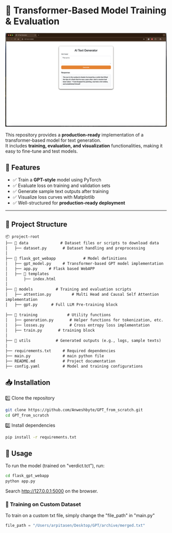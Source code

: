 # 🚀 Transformer-Based Model Training & Evaluation

![alt text](https://github.com/Anweshbyte/GPT_from_scratch/blob/7c073c0a5c2daa64fb10f0d3d5df7031499617eb/assets/img.png)


This repository provides a **production-ready** implementation of a transformer-based model for text generation.  
It includes **training, evaluation, and visualization** functionalities, making it easy to fine-tune and test models.

## 📌 Features
- ✅ Train a **GPT-style** model using PyTorch
- ✅ Evaluate loss on training and validation sets
- ✅ Generate sample text outputs after training
- ✅ Visualize loss curves with Matplotlib
- ✅ Well-structured for **production-ready deployment**

---

## 📂 Project Structure
```plaintext
📦 project-root
├── 📂 data              # Dataset files or scripts to download data
│   ├── dataset.py       # Dataset handling and preprocessing
│
├── 📂 flask_got_webapp            # Model definitions
│   ├── gpt_model.py     # Transformer-based GPT model implementation
│   ├── app.py     # Flask based WebAPP
│   ├── 📂 templates
│       ├── index.html
│
├── 📂 models          # Training and evaluation scripts
│   ├── attention.py         # Multi Head and Causal Self Attention implementation
│   ├── gpt.py      # Full LLM Pre-training block

├── 📂 training             # Utility functions
│   ├── generation.py       # Helper functions for tokenization, etc.
│   ├── losses.py           # Cross entropy loss implementation
│   ├── train.py       # training block
│
├── 📂 utils           # Generated outputs (e.g., logs, sample texts)
│
├── requirements.txt     # Required dependencies
├── main.py              # main python file
├── README.md            # Project documentation
├── config.yaml          # Model and training configurations
```

## 📥 Installation

1️⃣ Clone the repository
```bash
git clone https://github.com/Anweshbyte/GPT_from_scratch.git
cd GPT_from_scratch
```

2️⃣ Install dependencies
```bash
pip install -r requirements.txt
```

## 🚀 Usage

To run the model (trained on "verdict.tct"), run:
```bash
cd flask_gpt_webapp
python app.py
```
Search http://127.0.0.1:5000 on the browser.

### 🔹 Training on Custom Dataset

To train on a custom txt file, simply change the "file_path" in "main.py"
```python
file_path = "/Users/arpitasen/Desktop/GPT/archive/merged.txt"

```
